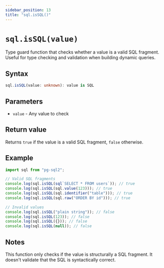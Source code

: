 ```yaml
---
sidebar_position: 13
title: "sql.isSQL()"
---
```


# `sql.isSQL(value)`

Type guard function that checks whether a value is a valid SQL fragment. Useful
for type checking and validation when building dynamic queries.

## Syntax

```typescript
sql.isSQL(value: unknown): value is SQL
```

## Parameters

- `value` - Any value to check

## Return value

Returns `true` if the value is a valid SQL fragment, `false` otherwise.

## Example

```js
import sql from "pg-sql2";

// Valid SQL fragments
console.log(sql.isSQL(sql`SELECT * FROM users`)); // true
console.log(sql.isSQL(sql.value(123))); // true
console.log(sql.isSQL(sql.identifier("table"))); // true
console.log(sql.isSQL(sql.raw("ORDER BY id"))); // true

// Invalid values
console.log(sql.isSQL("plain string")); // false
console.log(sql.isSQL(123)); // false
console.log(sql.isSQL({})); // false
console.log(sql.isSQL(null)); // false
```

## Notes

This function only checks if the value is structurally a SQL fragment. It
doesn't validate that the SQL is syntactically correct.
